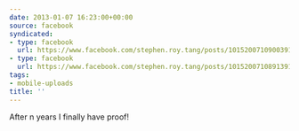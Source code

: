 ```yaml
---
date: 2013-01-07 16:23:00+00:00
source: facebook
syndicated:
- type: facebook
  url: https://www.facebook.com/stephen.roy.tang/posts/10152007109003912:0
- type: facebook
  url: https://www.facebook.com/stephen.roy.tang/posts/10152007108913912
tags:
- mobile-uploads
title: ''
---
```


After n years I finally have proof!